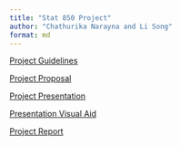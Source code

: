 ```yaml
---
title: "Stat 850 Project"
author: "Chathurika Narayna and Li Song"
format: md
---
```





[Project Guidelines](guidelines.qmd)

[Project Proposal](proposal.qmd)

[Project Presentation]() <!-- Add a link to your Youtube presentation -->

[Presentation Visual Aid](slides.qmd) <!-- Change this to link to your visual aid -->

[Project Report](report.qmd)
